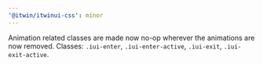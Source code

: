 ```yaml
---
'@itwin/itwinui-css': minor
---
```


Animation related classes are made now no-op wherever the animations are now removed. Classes: `.iui-enter`, `.iui-enter-active`, `.iui-exit`, `.iui-exit-active`.

